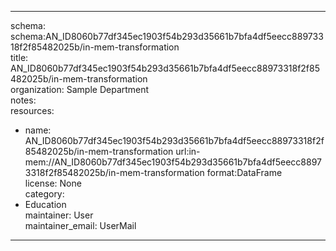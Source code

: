 


---  
schema: schema:AN_ID8060b77df345ec1903f54b293d35661b7bfa4df5eecc88973318f2f85482025b/in-mem-transformation  
title: AN_ID8060b77df345ec1903f54b293d35661b7bfa4df5eecc88973318f2f85482025b/in-mem-transformation  
organization: Sample Department  
notes:   
resources:  
- name: AN_ID8060b77df345ec1903f54b293d35661b7bfa4df5eecc88973318f2f85482025b/in-mem-transformation 
 url:in-mem://AN_ID8060b77df345ec1903f54b293d35661b7bfa4df5eecc88973318f2f85482025b/in-mem-transformation 
 format:DataFrame  
license: None  
category:
 - Education  
maintainer: User  
maintainer_email: UserMail  
---
